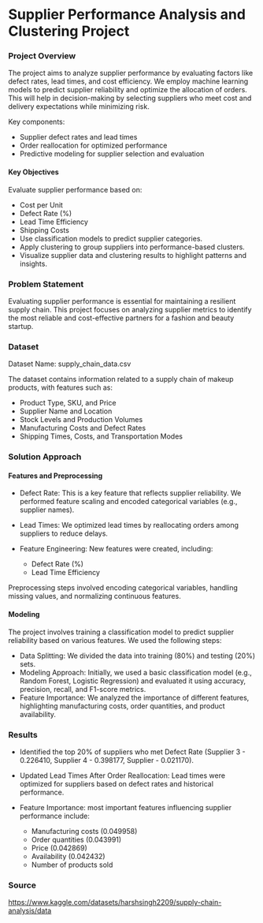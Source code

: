 # Supplier Performance Analysis and Clustering Project

### Project Overview

The project aims to analyze supplier performance by evaluating factors like defect rates, lead times, and cost efficiency. We employ machine learning models to predict supplier reliability and optimize the allocation of orders. This will help in decision-making by selecting suppliers who meet cost and delivery expectations while minimizing risk.

Key components:

- Supplier defect rates and lead times
- Order reallocation for optimized performance
- Predictive modeling for supplier selection and evaluation

#### Key Objectives

Evaluate supplier performance based on:
- Cost per Unit
- Defect Rate (%)
- Lead Time Efficiency
- Shipping Costs
- Use classification models to predict supplier categories.
- Apply clustering to group suppliers into performance-based clusters.
- Visualize supplier data and clustering results to highlight patterns and insights.

### Problem Statement

Evaluating supplier performance is essential for maintaining a resilient supply chain. This project focuses on analyzing supplier metrics to identify the most reliable and cost-effective partners for a fashion and beauty startup.

### Dataset

Dataset Name: supply_chain_data.csv

The dataset contains information related to a supply chain of makeup products, with features such as:

- Product Type, SKU, and Price
- Supplier Name and Location
- Stock Levels and Production Volumes
- Manufacturing Costs and Defect Rates
- Shipping Times, Costs, and Transportation Modes

### Solution Approach

#### Features and Preprocessing

- Defect Rate: This is a key feature that reflects supplier reliability. We performed feature scaling and encoded categorical variables (e.g., supplier names).

- Lead Times: We optimized lead times by reallocating orders among suppliers to reduce delays.

- Feature Engineering: New features were created, including:
    - Defect Rate (%)
    - Lead Time Efficiency

Preprocessing steps involved encoding categorical variables, handling missing values, and normalizing continuous features.

#### Modeling

The project involves training a classification model to predict supplier reliability based on various features. We used the following steps:

- Data Splitting: We divided the data into training (80%) and testing (20%) sets.
- Modeling Approach: Initially, we used a basic classification model (e.g., Random Forest, Logistic Regression) and evaluated it using accuracy, precision, recall, and F1-score metrics.
- Feature Importance: We analyzed the importance of different features, highlighting manufacturing costs, order quantities, and product availability.

### Results

- Identified the top 20% of suppliers who met Defect Rate (Supplier 3	- 0.226410, Supplier 4 - 0.398177, Supplier - 0.021170).
  
- Updated Lead Times After Order Reallocation: Lead times were optimized for suppliers based on defect rates and historical performance.

- Feature Importance: most important features influencing supplier performance include:
  - Manufacturing costs	(0.049958)
  - Order quantities	(0.043991)
  - Price	(0.042869)
  - Availability	(0.042432)
  - Number of products sold

### Source

https://www.kaggle.com/datasets/harshsingh2209/supply-chain-analysis/data
